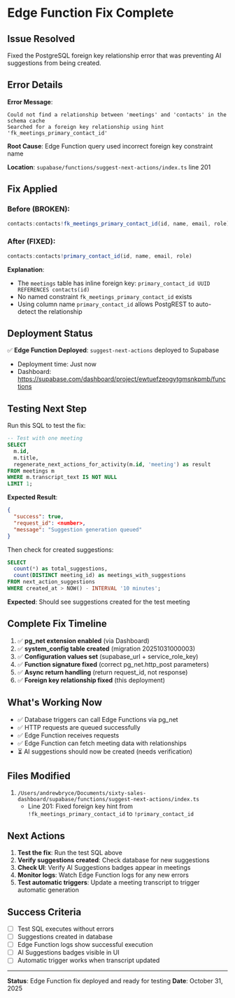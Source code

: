 # Edge Function Fix Complete

## Issue Resolved

Fixed the PostgreSQL foreign key relationship error that was preventing AI suggestions from being created.

## Error Details

**Error Message**:
```
Could not find a relationship between 'meetings' and 'contacts' in the schema cache
Searched for a foreign key relationship using hint 'fk_meetings_primary_contact_id'
```

**Root Cause**: Edge Function query used incorrect foreign key constraint name

**Location**: `supabase/functions/suggest-next-actions/index.ts` line 201

## Fix Applied

### Before (BROKEN):
```typescript
contacts:contacts!fk_meetings_primary_contact_id(id, name, email, role)
```

### After (FIXED):
```typescript
contacts:contacts!primary_contact_id(id, name, email, role)
```

**Explanation**:
- The `meetings` table has inline foreign key: `primary_contact_id UUID REFERENCES contacts(id)`
- No named constraint `fk_meetings_primary_contact_id` exists
- Using column name `primary_contact_id` allows PostgREST to auto-detect the relationship

## Deployment Status

✅ **Edge Function Deployed**: `suggest-next-actions` deployed to Supabase
- Deployment time: Just now
- Dashboard: https://supabase.com/dashboard/project/ewtuefzeogytgmsnkpmb/functions

## Testing Next Step

Run this SQL to test the fix:

```sql
-- Test with one meeting
SELECT
  m.id,
  m.title,
  regenerate_next_actions_for_activity(m.id, 'meeting') as result
FROM meetings m
WHERE m.transcript_text IS NOT NULL
LIMIT 1;
```

**Expected Result**:
```json
{
  "success": true,
  "request_id": <number>,
  "message": "Suggestion generation queued"
}
```

Then check for created suggestions:
```sql
SELECT
  count(*) as total_suggestions,
  count(DISTINCT meeting_id) as meetings_with_suggestions
FROM next_action_suggestions
WHERE created_at > NOW() - INTERVAL '10 minutes';
```

**Expected**: Should see suggestions created for the test meeting

## Complete Fix Timeline

1. ✅ **pg_net extension enabled** (via Dashboard)
2. ✅ **system_config table created** (migration 20251031000003)
3. ✅ **Configuration values set** (supabase_url + service_role_key)
4. ✅ **Function signature fixed** (correct pg_net.http_post parameters)
5. ✅ **Async return handling** (return request_id, not response)
6. ✅ **Foreign key relationship fixed** (this deployment)

## What's Working Now

- ✅ Database triggers can call Edge Functions via pg_net
- ✅ HTTP requests are queued successfully
- ✅ Edge Function receives requests
- ✅ Edge Function can fetch meeting data with relationships
- ⏳ AI suggestions should now be created (needs verification)

## Files Modified

1. `/Users/andrewbryce/Documents/sixty-sales-dashboard/supabase/functions/suggest-next-actions/index.ts`
   - Line 201: Fixed foreign key hint from `!fk_meetings_primary_contact_id` to `!primary_contact_id`

## Next Actions

1. **Test the fix**: Run the test SQL above
2. **Verify suggestions created**: Check database for new suggestions
3. **Check UI**: Verify AI Suggestions badges appear in meetings
4. **Monitor logs**: Watch Edge Function logs for any new errors
5. **Test automatic triggers**: Update a meeting transcript to trigger automatic generation

## Success Criteria

- [ ] Test SQL executes without errors
- [ ] Suggestions created in database
- [ ] Edge Function logs show successful execution
- [ ] AI Suggestions badges visible in UI
- [ ] Automatic trigger works when transcript updated

---

**Status**: Edge Function fix deployed and ready for testing
**Date**: October 31, 2025
